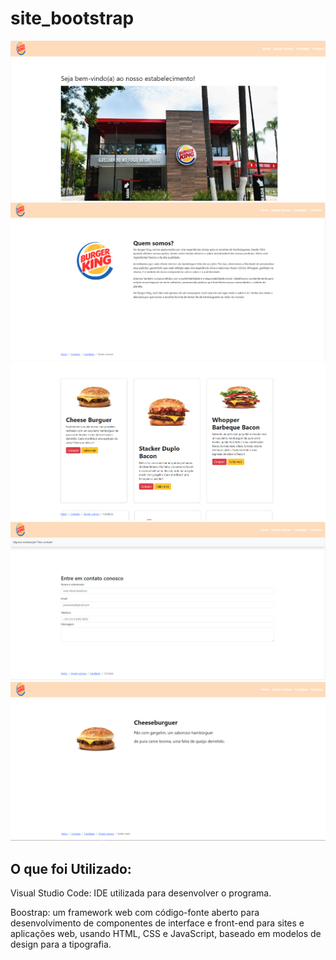 # site_bootstrap

![alt text](image.png)
![alt text](image-1.png)
![alt text](image-5.png)
![alt text](image-3.png)
![alt text](image-4.png)
## O que foi Utilizado:

Visual Studio Code: IDE utilizada para desenvolver o programa.

Boostrap: um framework web com código-fonte aberto para desenvolvimento de componentes de interface e front-end para sites e aplicações web, usando HTML, CSS e JavaScript, baseado em modelos de design para a tipografia.




